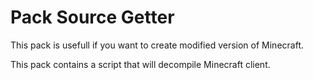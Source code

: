 # Pack Source Getter

This pack is usefull if you want to create modified version of Minecraft.

This pack contains a script that will decompile Minecraft client.